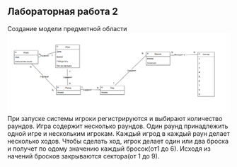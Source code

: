 
## Лабораторная работа 2
Создание модели предметной области
![Модель предметной области](/images/%D0%A1%D0%BD%D0%B8%D0%BC%D0%BE%D0%BA%20%D1%8D%D0%BA%D1%80%D0%B0%D0%BD%D0%B0%202024-04-01%20142752.png)
При запуске системы игроки регистрируются и выбирают количество раундов. 
Игра содержит несколько раундов. Один раунд принадлежить одной игре и нескольким игрокам.
Каждый игрод в каждый раун делает несколько ходов.
Чтобы сделать ход, игрок делает один или два броска и получет по одому значению каждый бросок(от1 до 6).
Исходя из начений бросков закрываются сектора(от 1 до 9).
